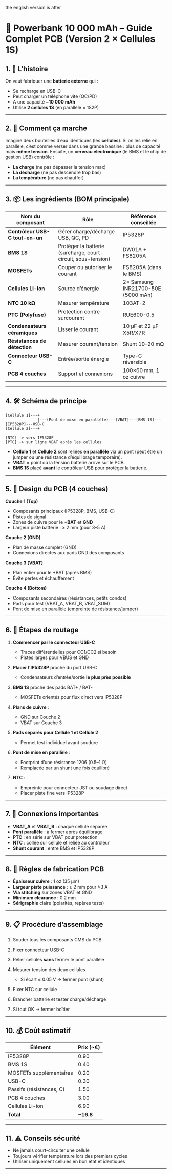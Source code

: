 the english version is after 

# 🔋 Powerbank 10 000 mAh – Guide Complet PCB (Version 2 × Cellules 1S)

## 1. 📖 L’histoire

On veut fabriquer une **batterie externe** qui :

* Se recharge en USB-C
* Peut charger un téléphone vite (QC/PD)
* A une capacité \~**10 000 mAh**
* Utilise **2 cellules 1S** (en parallèle = 1S2P)

---

## 2. 🧠 Comment ça marche

Imagine deux bouteilles d’eau identiques (les **cellules**).
Si on les relie en parallèle, c’est comme verser dans une grande bassine : plus de capacité mais **même tension**.
Ensuite, un **cerveau électronique** (le BMS et le chip de gestion USB) contrôle :

* **La charge** (ne pas dépasser la tension max)
* **La décharge** (ne pas descendre trop bas)
* **La température** (ne pas chauffer)

---

## 3. 📦 Les ingrédients (BOM principale)

| Nom du composant                | Rôle                                                          | Référence conseillée               |
| ------------------------------- | ------------------------------------------------------------- | ---------------------------------- |
| **Contrôleur USB-C tout-en-un** | Gérer charge/décharge USB, QC, PD                             | IP5328P                            |
| **BMS 1S**                      | Protéger la batterie (surcharge, court-circuit, sous-tension) | DW01A + FS8205A                    |
| **MOSFETs**                     | Couper ou autoriser le courant                                | FS8205A (dans le BMS)              |
| **Cellules Li-ion**             | Source d’énergie                                              | 2× Samsung INR21700-50E (5000 mAh) |
| **NTC 10 kΩ**                   | Mesurer température                                           | 103AT-2                            |
| **PTC (Polyfuse)**              | Protection contre surcourant                                  | RUE600-0.5                         |
| **Condensateurs céramiques**    | Lisser le courant                                             | 10 µF et 22 µF X5R/X7R             |
| **Résistances de détection**    | Mesurer courant/tension                                       | Shunt 10–20 mΩ                     |
| **Connecteur USB-C**            | Entrée/sortie énergie                                         | Type-C réversible                  |
| **PCB 4 couches**               | Support et connexions                                         | 100×60 mm, 1 oz cuivre             |

---

## 4. 🛠 Schéma de principe

```
[Cellule 1]---+
              |---(Pont de mise en parallèle)---[VBAT]---[BMS 1S]---[IP5328P]---USB-C
[Cellule 2]---+

[NTC] -> vers IP5328P
[PTC] -> sur ligne VBAT après les cellules
```

* **Cellule 1** et **Cellule 2** sont reliées **en parallèle** via un pont (peut être un jumper ou une résistance d’équilibrage temporaire).
* **VBAT** = point où la tension batterie arrive sur le PCB.
* **BMS 1S** placé **avant** le contrôleur USB pour protéger la batterie.

---

## 5. 🎨 Design du PCB (4 couches)

**Couche 1 (Top)**

* Composants principaux (IP5328P, BMS, USB-C)
* Pistes de signal
* Zones de cuivre pour le **+BAT** et **GND**
* Largeur piste batterie : ≥ 2 mm (pour 3–5 A)

**Couche 2 (GND)**

* Plan de masse complet (GND)
* Connexions directes aux pads GND des composants

**Couche 3 (VBAT)**

* Plan entier pour le +BAT (après BMS)
* Évite pertes et échauffement

**Couche 4 (Bottom)**

* Composants secondaires (résistances, petits condos)
* Pads pour test (VBAT\_A, VBAT\_B, VBAT\_SUM)
* Pont de mise en parallèle (empreinte de résistance/jumper)

---

## 6. 🧩 Étapes de routage

1. **Commencer par le connecteur USB-C**

   * Traces différentielles pour CC1/CC2 si besoin
   * Pistes larges pour VBUS et GND
2. **Placer l’IP5328P** proche du port USB-C

   * Condensateurs d’entrée/sortie **le plus près possible**
3. **BMS 1S** proche des pads BAT+ / BAT-

   * MOSFETs orientés pour flux direct vers IP5328P
4. **Plans de cuivre** :

   * GND sur Couche 2
   * VBAT sur Couche 3
5. **Pads séparés pour Cellule 1 et Cellule 2**

   * Permet test individuel avant soudure
6. **Pont de mise en parallèle** :

   * Footprint d’une résistance 1206 (0.5–1 Ω)
   * Remplacée par un shunt une fois équilibré
7. **NTC** :

   * Empreinte pour connecteur JST ou soudage direct
   * Placer piste fine vers IP5328P

---

## 7. 🔌 Connexions importantes

* **VBAT\_A** et **VBAT\_B** : chaque cellule séparée
* **Pont parallèle** : à fermer après équilibrage
* **PTC** : en série sur VBAT pour protection
* **NTC** : collée sur cellule et reliée au contrôleur
* **Shunt courant** : entre BMS et IP5328P

---

## 8. 📐 Règles de fabrication PCB

* **Épaisseur cuivre** : 1 oz (35 µm)
* **Largeur piste puissance** : ≥ 2 mm pour >3 A
* **Via stitching** sur zones VBAT et GND
* **Minimum clearance** : 0.2 mm
* **Sérigraphie** claire (polarités, repères tests)

---

## 9. 📋 Procédure d’assemblage

1. Souder tous les composants CMS du PCB
2. Fixer connecteur USB-C
3. Relier cellules **sans** fermer le pont parallèle
4. Mesurer tension des deux cellules

   * Si écart ≤ 0.05 V → fermer pont (shunt)
5. Fixer NTC sur cellule
6. Brancher batterie et tester charge/décharge
7. Si tout OK → fermer boîtier

---

## 10. 💰 Coût estimatif

| Élément                  | Prix (\~€) |
| ------------------------ | ---------- |
| IP5328P                  | 0.90       |
| BMS 1S                   | 0.40       |
| MOSFETs supplémentaires  | 0.20       |
| USB-C                    | 0.30       |
| Passifs (résistances, C) | 1.50       |
| PCB 4 couches            | 3.00       |
| Cellules Li-ion          | 6.90       |
| **Total**                | **\~16.8** |

---

## 11. ⚠ Conseils sécurité

* Ne jamais court-circuiter une cellule
* Toujours vérifier température lors des premiers cycles
* Utiliser uniquement cellules en bon état et identiques

---


